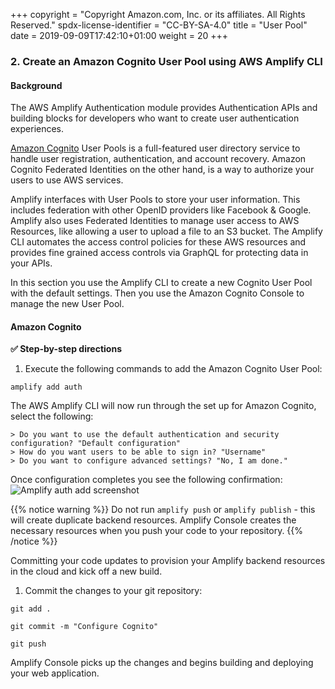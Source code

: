 +++
copyright = "Copyright Amazon.com, Inc. or its affiliates. All Rights Reserved."
spdx-license-identifier = "CC-BY-SA-4.0"
title = "User Pool"
date = 2019-09-09T17:42:10+01:00
weight = 20
+++

### 2. Create an Amazon Cognito User Pool using AWS Amplify CLI

#### Background

The AWS Amplify Authentication module provides Authentication APIs and building blocks for developers who want to create user authentication experiences.

[Amazon Cognito][amazon-cognito] User Pools is a full-featured user directory service to handle user registration, authentication, and account recovery. Amazon Cognito Federated Identities on the other hand, is a way to authorize your users to use AWS services.

Amplify interfaces with User Pools to store your user information. This includes federation with other OpenID providers like Facebook & Google. Amplify also uses Federated Identities to manage user access to AWS Resources, like allowing a user to upload a file to an S3 bucket. The Amplify CLI automates the access control policies for these AWS resources and provides fine grained access controls via GraphQL for protecting data in your APIs.

In this section you use the Amplify CLI to create a new Cognito User Pool with the default settings. Then you use the Amazon Cognito Console to manage the new User Pool.

#### Amazon Cognito

**:white_check_mark: Step-by-step directions**

1. Execute the following commands to add the Amazon Cognito User Pool:
```
amplify add auth
 ```
The AWS Amplify CLI will now run through the set up for Amazon Cognito, select the following:

```none
> Do you want to use the default authentication and security configuration? "Default configuration"
> How do you want users to be able to sign in? "Username"
> Do you want to configure advanced settings? "No, I am done."
```

Once configuration completes you see the following confirmation:
![Amplify auth add screenshot](/images/amplify-auth-add.png)

{{% notice warning %}}
Do not run `amplify push` or `amplify publish` - this will create duplicate backend resources. Amplify Console creates the necessary resources when you push your code to your repository.
{{% /notice %}}

Committing your code updates to provision your Amplify backend resources in the cloud and kick off a new build.

1. Commit the changes to your git repository:
 
``` 
git add .

git commit -m "Configure Cognito"

git push

```
Amplify Console picks up the changes and begins building and deploying your web application.

[amazon-cognito]: https://aws.amazon.com/cognito/
